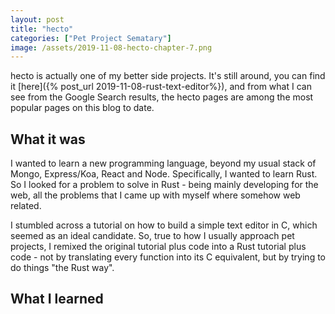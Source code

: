 ```yaml
---
layout: post
title: "hecto"
categories: ["Pet Project Sematary"]
image: /assets/2019-11-08-hecto-chapter-7.png
---
```

hecto is actually one of my better side projects. It's still around, you can 
find it [here]({% post_url 2019-11-08-rust-text-editor%}), and from what I can see
from the Google Search results, the hecto pages are among the most popular pages on this blog 
to date.

## What it was
I wanted to learn a new programming language, beyond my usual stack of Mongo, Express/Koa, React and Node. Specifically, I wanted to learn Rust. So I looked for a problem to solve in Rust - being mainly developing for the web, all the problems that I came up with myself where somehow web related. 

I stumbled across a tutorial on how to build a simple text editor in C, which seemed as an ideal candidate. So, true to how I usually approach pet projects, I remixed the original tutorial plus code into a Rust tutorial plus code - not by translating every function into its C equivalent, but by trying to do things "the Rust way".

## What I learned
